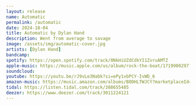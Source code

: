 ```yaml
---
layout: release
name: Automatic
permalink: /automatic
date: 2024-10-04
title: Automatic by Dylan Hand
description: Went from average to savage
image: /assets/img/automatic-cover.jpg
artists: [Dylan Hand]
bandcamp:
spotify: https://open.spotify.com/track/0NkHiUZdCdkYI1ZvruAMTZ
apple-music: https://music.apple.com/us/album/rock-the-boat/1719900297?i=1719900298
soundcloud:
youtube: https://youtu.be/rJ9vLe3Nabk?si=ePy1vbPCY-IvWD_6
amazon-music: https://music.amazon.com/albums/B0DHLTWJCY?marketplaceId=ATVPDKIKX0DER&musicTerritory=US&ref=dm_sh_KT3ATbmjXJHnNq6tXhcKtNnvY&trackAsin=B0DHLT3WVP
tidal: https://listen.tidal.com/track/388655485
deezer: https://www.deezer.com/track/3011224121
---
```

